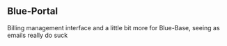 Blue-Portal
-----------

Billing management interface and a little bit more for Blue-Base, seeing as emails really do suck
